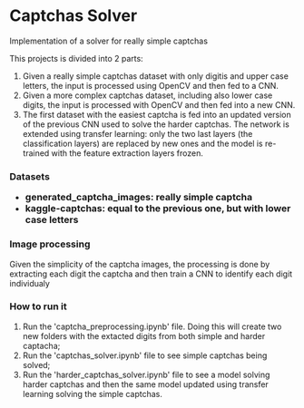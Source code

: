 <h1> Captchas Solver </h1>

Implementation of a solver for really simple captchas


This projects is divided into 2 parts:
1. Given a really simple captchas dataset with only digitis and upper case letters, the input is processed using OpenCV and then fed to a CNN.
2. Given a more complex captchas dataset, including also lower case digits, the input is processed with OpenCV and then fed into a new CNN.
3. The first dataset with the easiest captcha is fed into an updated version of the previous CNN used to solve the harder captchas. The network is extended using transfer learning: only the two last layers (the classification layers) are replaced by new ones and the model is re-trained with the feature extraction layers frozen.

<h3> Datasets

- generated_captcha_images: really simple captcha
- kaggle-captchas: equal to the previous one, but with lower case letters

<h3> Image processing </h3>

Given the simplicity of the captcha images, the processing is done by extracting each digit the captcha and then train a CNN to identify each digit individualy

<h3> How to run it </h3>

1. Run the 'captcha_preprocessing.ipynb' file. Doing this will create two new folders with the extacted digits from both simple and harder captacha;
2. Run the 'captchas_solver.ipynb' file to see simple captchas being solved;
3. Run the 'harder_captchas_solver.ipynb' file to see a model solving harder captchas and then the same model updated using transfer learning solving the simple captchas.